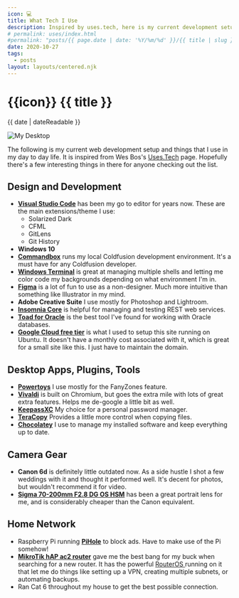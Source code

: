```yaml
---
icon: 💻
title: What Tech I Use
description: Inspired by uses.tech, here is my current development setup and miscellaneous tools I use on a regular basis.
# permalink: uses/index.html
#permalink: "posts/{{ page.date | date: '%Y/%m/%d' }}/{{ title | slug }}.html"
date: 2020-10-27
tags:
  - posts
layout: layouts/centered.njk
---
```


# {{icon}} {{ title }}
<time datetime="{{ date | dateIso }}">{{ date | dateReadable }}</time>

![My Desktop](/posts/uses/desktop.jpg)


The following is my current web development setup and things that I use in my day to day life. It is inspired from Wes Bos's <a href="http://uses.tech" target="_blank">Uses.Tech</a> page. Hopefully there's a few interesting things in there for anyone checking out the list.

## Design and Development
* [**Visual Studio Code**][1] has been my go to editor for years now. These are the main extensions/theme I use:
  * Solarized Dark
  * CFML
  * GitLens
  * Git History
* **Windows 10**
* [**Commandbox**][4] runs my local Coldfusion development environment. It's a must have for any Coldfusion developer.
* [**Windows Terminal**][2] is great at managing multiple shells and letting me color code my backgrounds depending on what environment I'm in.
* [**Figma**][5] is a lot of fun to use as a non-designer. Much more intuitive than something like Illustrator in my mind.
* **Adobe Creative Suite** I use mostly for Photoshop and Lightroom.
* [**Insomnia Core**][8] is helpful for managing and testing REST web services.
* [**Toad for Oracle**][9] is the best tool I've found for working with Oracle databases.
* [**Google Cloud free tier**][6] is what I used to setup this site running on Ubuntu. It doesn't have a monthly cost associated with it, which is great for a small site like this. I just have to maintain the domain.

## Desktop Apps, Plugins, Tools
* [**Powertoys**][3] I use mostly for the FanyZones feature.
* [**Vivaldi**][7] is built on Chromium, but goes the extra mile with lots of great extra features. Helps me de-google a little bit as well.
* [**KeepassXC**][10] My choice for a personal password manager.
* [**TeraCopy**][11] Provides a little more control when copying files.
* [**Chocolatey**][12] I use to manage my installed software and keep everything up to date.

## Camera Gear
* **Canon 6d** is definitely little outdated now. As a side hustle I shot a few weddings with it and thought it performed well. It's decent for photos, but wouldn't recommend it for video.
* [**Sigma 70-200mm F2.8 DG OS HSM**][16] has been a great portrait lens for me, and is considerably cheaper than the Canon equivalent.

## Home Network
* Raspberry Pi running [**PiHole**][13] to block ads. Have to make use of the Pi somehow!
* [**MikroTik hAP ac2 router**][14] gave me the best bang for my buck when searching for a new router. It has the powerful [RouterOS ][15] running on it that let me do things like setting up a VPN, creating multiple subnets, or automating backups.
* Ran Cat 6 throughout my house to get the best possible connection.

[1]: https://code.visualstudio.com/
[2]: https://www.microsoft.com/en-us/p/windows-terminal-preview/9n0dx20hk701
[3]: https://github.com/microsoft/PowerToys/
[4]: https://commandbox.ortusbooks.com/
[5]: https://www.figma.com
[6]: https://cloud.google.com/free/
[7]: https://vivaldi.com
[8]: https://insomnia.rest
[9]: https://www.quest.com/products/toad-for-oracle/
[10]: https://keepassxc.org
[11]: https://www.codesector.com/teracopy
[12]: https://chocolatey.org
[13]: https://pi-hole.net
[14]: https://www.amazon.com/gp/product/B079SD8NVQ
[15]: https://mikrotik.com/software
[16]: https://www.sigmaphoto.com/70-200mm-f2-8-dg-os-hsm-s